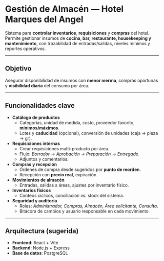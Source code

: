 # Gestión de Almacén — Hotel Marques del Angel

Sistema para **controlar inventarios**, **requisiciones** y **compras** del hotel. Permite gestionar insumos de **cocina, bar, restaurante, housekeeping y mantenimiento**, con trazabilidad de entradas/salidas, niveles mínimos y reportes operativos.

---

## Objetivo
Asegurar disponibilidad de insumos con **menor merma**, compras oportunas y **visibilidad diaria** del consumo por área.

---

## Funcionalidades clave
- **Catálogo de productos**
  - Categorías, unidad de medida, costo, proveedor favorito, **mínimos/máximos**.
  - Lotes y **caducidad** (opcional), conversión de unidades (caja → pieza → gr).
- **Requisiciones internas**
  - Crear requisiciones multi-producto por área.
  - Flujo: *Borrador → Aprobación → Preparación → Entregado*.
  - Adjuntos y comentarios.
- **Compras y recepción**
  - Órdenes de compra desde sugeridos por **punto de reorden**.
  - Recepción con **precio real**, expiración.
- **Movimientos de almacén**
  - Entradas, salidas a áreas, ajustes por inventario físico.
- **Inventarios físicos**
  - Conteos cíclicos, conciliación vs. stock del sistema.
- **Seguridad y auditoría**
  - Roles: *Administrador, Compras, Almacén, Área solicitante, Consulta*.
  - Bitácora de cambios y usuario responsable en cada movimiento.

---

## Arquitectura (sugerida)
- **Frontend**: React + Vite
- **Backend**: Node.js + Express
- **Base de datos**: PostgreSQL

